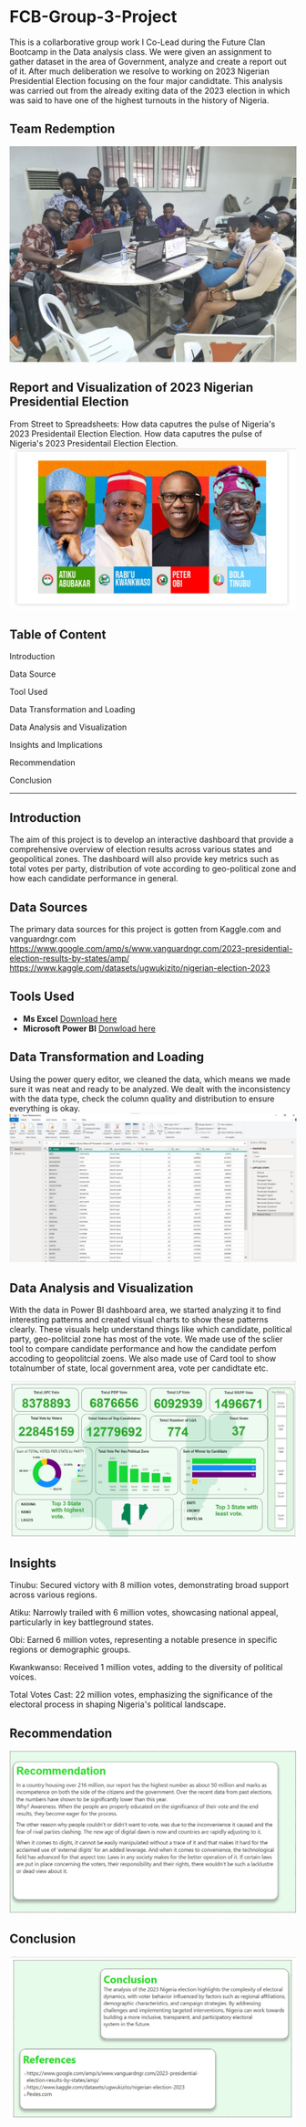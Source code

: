 # FCB-Group-3-Project
This is a collarborative group work I Co-Lead during the Future Clan Bootcamp in the Data analysis class. We were given an assignment to gather dataset  in the area of Government, analyze and create a report out of it. After much deliberation we resolve to working on 2023 Nigerian Presidential Election focusing on the four major candidtate. This analysis was carried out from the already exiting data of the 2023 election in which was said to have one of the highest turnouts in the history of Nigeria. 
## Team Redemption

![](Group3.jpg)

## Report and Visualization of 2023 Nigerian Presidential Election
From Street to Spreadsheets: How data caputres the pulse of Nigeria's 2023 Presidentail Election Election.   How data caputres the pulse of Nigeria's 2023 Presidentail Election Election.  
![](E2.jpg)

## Table of Content

Introduction

Data Source

Tool Used

Data Transformation and Loading

Data Analysis and Visualization

Insights and Implications

Recommendation

Conclusion

- - -

## Introduction
The aim of this project is to develop an interactive dashboard that provide a comprehensive overview of election results across various states and geopolitical zones.
The dashboard will also provide key metrics such as total votes per party, distribution of vote according to geo-political zone and how each candidate performance in general. 

## Data Sources 
The primary data sources for this project is gotten from Kaggle.com and vanguardngr.com
https://www.google.com/amp/s/www.vanguardngr.com/2023-presidential-election-results-by-states/amp/
https://www.kaggle.com/datasets/ugwukizito/nigerian-election-2023



## Tools Used
- **Ms Excel** [Download here](https://www.microsoft.com)
- **Microsoft Power BI** [Donwload here](https://www.microsoft.com/en-us/download/details.aspx?id=58494)

## Data Transformation and Loading
Using the power query editor, we cleaned the data, which means we made sure it was neat and ready to be analyzed. We dealt with the inconsistency with the data type, check the column quality and distribution to ensure everything is okay. 
![](Transform.jpg)

## Data Analysis and Visualization
With the data in Power BI dashboard area, we started analyzing it to find interesting patterns and created visual charts to show these patterns clearly. 
These visuals help understand things like which candidate, political party, geo-politcial zone has most of the vote.
We made use of the sclier tool to compare candidate performance and how the candidate perfom accoding to geopolitcial zoens.
We also made use of Card tool to show totalnumber of state, local government area, vote per candidtate etc.

![](E4.jpg)


## Insights
Tinubu: Secured victory with 8 million votes, demonstrating broad support across various regions.

Atiku: Narrowly trailed with 6 million votes, showcasing national appeal, particularly in key battleground states.

Obi: Earned 6 million votes, representing a notable presence in specific regions or demographic groups.

Kwankwanso:  Received 1 million votes, adding to the diversity of political voices.

Total Votes Cast: 22 million votes, emphasizing the significance of the electoral process in shaping Nigeria's political landscape.

## Recommendation
![](E17.jpg)


## Conclusion
![](E18.jpg)



